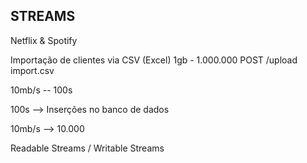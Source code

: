 ## STREAMS

Netflix & Spotify

Importação de clientes via CSV (Excel)
1gb - 1.000.000
POST /upload import.csv

10mb/s -- 100s

100s --> Inserções no banco de dados

10mb/s --> 10.000

Readable Streams / Writable Streams
